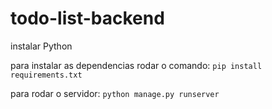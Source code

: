 # todo-list-backend

instalar Python

para instalar as dependencias rodar o comando:
`pip install requirements.txt`

para rodar o servidor:
`python manage.py runserver`
